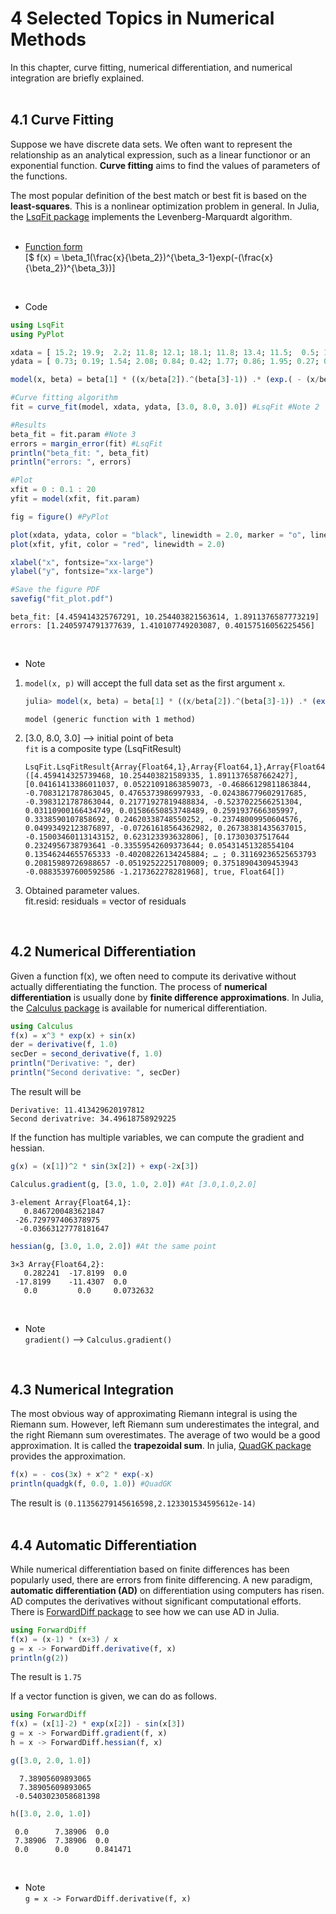 # 4 Selected Topics in Numerical Methods  
In this chapter, curve fitting, numerical differentiation, and numerical integration are briefly explained.  
<br>

## 4.1 Curve Fitting  
Suppose we have discrete data sets. We often want to represent the relationship as an analytical expression, such as a linear functionor or an exponential function. **Curve fitting** aims to find the values of parameters of the functions.  
  
The most popular definition of the best match or best fit is based on the **least-squares**. This is a nonlinear optimization problem in general. In Julia, the [LsqFit package](https://github.com/JuliaNLSolvers/LsqFit.jl) implements the Levenberg-Marquardt algorithm.  
<br>

- [Function form](https://scrapbox.io/kklab-ise-ag/Chapter_4)  
[$ f(x) = \beta_1(\frac{x}{\beta_2})^{\beta_3-1}exp(-(\frac{x}{\beta_2})^{\beta_3})]  
<br>

- Code  
```julia
using LsqFit
using PyPlot

xdata = [ 15.2; 19.9;  2.2; 11.8; 12.1; 18.1; 11.8; 13.4; 11.5;  0.5; 18.0; 10.2; 10.6; 13.8;  4.6;  3.8; 15.1; 15.1; 11.7;  4.2 ]
ydata = [ 0.73; 0.19; 1.54; 2.08; 0.84; 0.42; 1.77; 0.86; 1.95; 0.27; 0.39; 1.39; 1.25; 0.76; 1.99; 1.53; 0.86; 0.52; 1.54; 1.05 ]

model(x, beta) = beta[1] * ((x/beta[2]).^(beta[3]-1)) .* (exp.( - (x/beta[2]).^beta[3] )) #Note 1

#Curve fitting algorithm
fit = curve_fit(model, xdata, ydata, [3.0, 8.0, 3.0]) #LsqFit #Note 2

#Results
beta_fit = fit.param #Note 3
errors = margin_error(fit) #LsqFit
println("beta_fit: ", beta_fit)
println("errors: ", errors)

#Plot
xfit = 0 : 0.1 : 20
yfit = model(xfit, fit.param)

fig = figure() #PyPlot

plot(xdata, ydata, color = "black", linewidth = 2.0, marker = "o", linestyle = "None")
plot(xfit, yfit, color = "red", linewidth = 2.0)

xlabel("x", fontsize="xx-large")
ylabel("y", fontsize="xx-large")

#Save the figure PDF
savefig("fit_plot.pdf")
```
```
beta_fit: [4.459414325767291, 10.254403821563614, 1.8911376587773219]
errors: [1.2405974791377639, 1.410107749203087, 0.40157516056225456] 
```
<br>

- Note  
1. ```model(x, p)``` will accept the full data set as the first argument `x`.
    ```julia
    julia> model(x, beta) = beta[1] * ((x/beta[2]).^(beta[3]-1)) .* (exp.( - (x/beta[2]).^beta[3] )) 
    ```
    ```
    model (generic function with 1 method)
    ```

2. [3.0, 8.0, 3.0] --> initial point of beta  
    ```fit``` is a composite type (LsqFitResult)  
    ```
    LsqFit.LsqFitResult{Array{Float64,1},Array{Float64,1},Array{Float64,2},Array{Float64,1}}([4.459414325739468, 10.254403821589335, 1.8911376587662427], [0.04161413386011037, 0.05221091863859073, -0.46866129811863844, -0.7083121787863045, 0.4765373986997933, -0.024386779602917685, -0.3983121787863044, 0.21771927819488834, -0.5237022566251304, 0.03110900166434749, 0.01586650853748489, 0.2591937666305997, 0.3338590107858692, 0.24620338748550252, -0.23748009950604576, 0.04993492123876897, -0.07261618564362982, 0.26738381435637015, -0.15003460113143152, 0.623123393632806], [0.17303037517644 0.2324956738793641 -0.33559542609373644; 0.05431451328554104 0.13546244655765333 -0.40208226134245884; … ; 0.31169236525653793 0.20815989726988657 -0.05192522251708009; 0.37518904309453943 -0.08835397600592586 -1.217362278281968], true, Float64[])
    ```

3. Obtained parameter values.  
    fit.resid: residuals = vector of residuals  
<br>

## 4.2 Numerical Differentiation  
Given a function f(x), we often need to compute its derivative without actually differentiating the function. The process of **numerical differentiation** is usually done by **finite difference approximations**. In Julia, the [Calculus package](https://github.com/JuliaMath/Calculus.jl) is available for numerical differentiation.  

```julia
using Calculus
f(x) = x^3 * exp(x) + sin(x)
der = derivative(f, 1.0)
secDer = second_derivative(f, 1.0)
println("Derivative: ", der)
println("Second derivative: ", secDer)
```
The result will be  
```
Derivative: 11.413429620197812
Second derivatrive: 34.49618758929225
```
If the function has multiple variables, we can compute the gradient and hessian.  
```julia
g(x) = (x[1])^2 * sin(3x[2]) + exp(-2x[3])
```
```julia
Calculus.gradient(g, [3.0, 1.0, 2.0]) #At [3.0,1.0,2.0]
```
```
3-element Array{Float64,1}:
   0.8467200483621847
 -26.729797406378975
  -0.03663127778181647
```
```julia
hessian(g, [3.0, 1.0, 2.0]) #At the same point
```
```
3×3 Array{Float64,2}:
   0.282241  -17.8199  0.0
 -17.8199    -11.4307  0.0
   0.0         0.0     0.0732632
```
<br>

- Note  
```gradient()``` --> ```Calculus.gradient()```  
<br>

## 4.3 Numerical Integration  
The most obvious way of approximating Riemann integral is using the Riemann sum. However, left Riemann sum underestimates the integral, and the right Riemann sum overestimates. The average of two would be a good approximation. It is called the **trapezoidal sum**. In julia, [QuadGK package](https://github.com/JuliaMath/QuadGK.jl) provides the approximation.  
```julia
f(x) = - cos(3x) + x^2 * exp(-x)
println(quadgk(f, 0.0, 1.0)) #QuadGK
```
The result is ```(0.11356279145616598,2.123301534595612e-14)```  
<br>

## 4.4 Automatic Differentiation
While numerical differentiation based on finite differences has been popularly used, there are errors from finite differencing. A new paradigm, **automatic differentiation (AD)** on differentiation using computers has risen. AD computes the derivatives without significant computational efforts. There is [ForwardDiff package](https://github.com/JuliaDiff/ForwardDiff.jl) to see how we can use AD in Julia.  
```julia
using ForwardDiff
f(x) = (x-1) * (x+3) / x
g = x -> ForwardDiff.derivative(f, x)
println(g(2))
```
The result is ```1.75```  

If a vector function is given, we can do as follows.  
```julia
using ForwardDiff
f(x) = (x[1]-2) * exp(x[2]) - sin(x[3])
g = x -> ForwardDiff.gradient(f, x)
h = x -> ForwardDiff.hessian(f, x)
```
```julia
g([3.0, 2.0, 1.0])
```
```
  7.38905609893065
  7.38905609893065
 -0.5403023058681398
```
```julia
h([3.0, 2.0, 1.0])
```
```
 0.0      7.38906  0.0
 7.38906  7.38906  0.0
 0.0      0.0      0.841471
```
<br>

- Note  
```g = x -> ForwardDiff.derivative(f, x)```